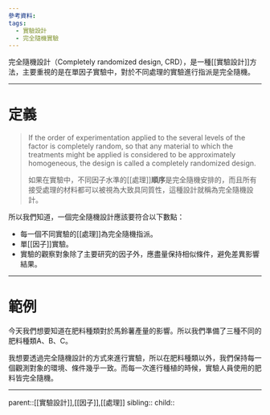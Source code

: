 ```yaml
---
參考資料:
tags:
  - 實驗設計
  - 完全隨機實驗
---
```

完全隨機設計（Completely randomized design, CRD），是一種[[實驗設計]]方法，主要重視的是在單因子實驗中，對於不同處理的實驗進行指派是完全隨機。
- - -
# 定義
> If the order of experimentation applied to the several levels of the factor is completely random, so that any material to which the treatments might be applied is considered to be approximately homogeneous, the design is called a completely randomized design.
> 
> 如果在實驗中，不同因子水準的[[處理]]**順序**是完全隨機安排的，而且所有接受處理的材料都可以被視為大致具同質性，這種設計就稱為完全隨機設計。

所以我們知道，一個完全隨機設計應該要符合以下數點：
- 每一個不同實驗的[[處理]]為完全隨機指派。
- 單[[因子]]實驗。
- 實驗的觀察對象除了主要研究的因子外，應盡量保持相似條件，避免差異影響結果。
- - -
# 範例
今天我們想要知道在肥料種類對於馬鈴薯產量的影響。所以我們準備了三種不同的肥料種類A、B、C。

我想要透過完全隨機設計的方式來進行實驗，所以在肥料種類以外，我們保持每一個觀測對象的環境、條件幾乎一致。而每一次進行種植的時候，實驗人員使用的肥料皆完全隨機。
- - -
parent::[[實驗設計]],[[因子]],[[處理]]
sibling::
child::